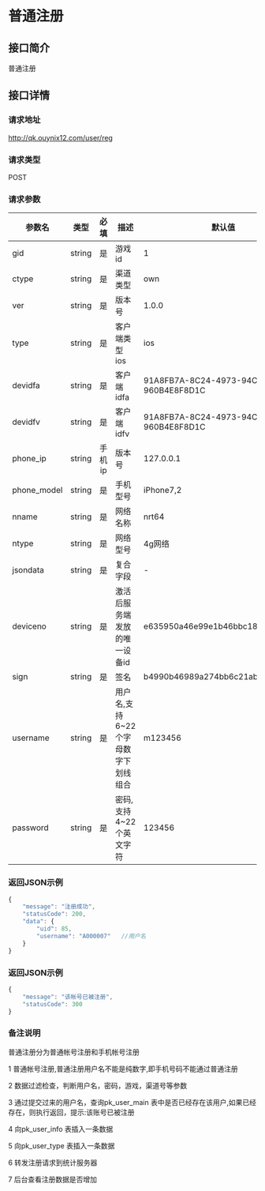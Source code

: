 # 普通注册


## 接口简介
普通注册

## 接口详情

### 请求地址
http://qk.ouynix12.com/user/reg

### 请求类型
POST

### 请求参数
| 参数名 | 类型 | 必填 | 描述 | 默认值 |
| --- | :---: | :---: | --- | --- |
| gid | string | 是 | 游戏id | 1 |
| ctype | string | 是 | 渠道类型 | own |
| ver | string | 是 | 版本号 | 1.0.0 |
| type | string | 是 | 客户端类型 ios | ios |
| devidfa | string | 是 | 客户端idfa | 91A8FB7A-8C24-4973-94C9-960B4E8F8D1C |
| devidfv | string | 是 | 客户端idfv | 91A8FB7A-8C24-4973-94C9-960B4E8F8D1C |
| phone_ip | string | 手机ip | 版本号 | 127.0.0.1 |
| phone_model | string | 是 | 手机型号 | iPhone7,2 |
| nname | string | 是 | 网络名称 | nrt64 |
| ntype | string | 是 | 网络型号 | 4g网络 |
| jsondata | string | 是 | 复合字段 | - |
| deviceno | string | 是 | 激活后服务端发放的唯一设备id | e635950a46e99e1b46bbc1866918c520 |
| sign | string | 是 | 签名 | b4990b46989a274bb6c21ab688d01bb3 |
| username | string | 是 | 用户名,支持6~22个字母数字下划线组合 | m123456 |
| password | string | 是 | 密码,支持4~22个英文字符 | 123456 |


### 返回JSON示例
```javascript
{
    "message": "注册成功",
    "statusCode": 200,
    "data": {
        "uid": 85,
        "username": "A000007"   //用户名
    }
}
```

### 返回JSON示例
```javascript
{
    "message": "该帐号已被注册",
    "statusCode": 300
}
```

### 备注说明

普通注册分为普通帐号注册和手机帐号注册

1 普通帐号注册,普通注册用户名不能是纯数字,即手机号码不能通过普通注册

2 数据过滤检查，判断用户名，密码，游戏，渠道号等参数

3 通过提交过来的用户名，查询pk_user_main 表中是否已经存在该用户,如果已经存在，则执行返回，提示:该账号已被注册

4 向pk_user_info 表插入一条数据

5 向pk_user_type 表插入一条数据

6 转发注册请求到统计服务器

7 后台查看注册数据是否增加
